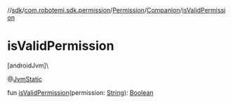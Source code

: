 //[sdk](../../../../index.md)/[com.robotemi.sdk.permission](../../index.md)/[Permission](../index.md)/[Companion](index.md)/[isValidPermission](is-valid-permission.md)

# isValidPermission

[androidJvm]\

@[JvmStatic](https://kotlinlang.org/api/latest/jvm/stdlib/kotlin.jvm/-jvm-static/index.html)

fun [isValidPermission](is-valid-permission.md)(permission: [String](https://kotlinlang.org/api/latest/jvm/stdlib/kotlin/-string/index.html)): [Boolean](https://kotlinlang.org/api/latest/jvm/stdlib/kotlin/-boolean/index.html)
